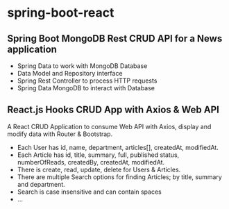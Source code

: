 # spring-boot-react

## Spring Boot MongoDB Rest CRUD API for a News application

- Spring Data to work with MongoDB Database
- Data Model and Repository interface
- Spring Rest Controller to process HTTP requests
- Spring Data MongoDB to interact with Database

## React.js Hooks CRUD App with Axios & Web API

A React CRUD Application to consume Web API with Axios, display and modify data with Router & Bootstrap.

- Each User has id, name, department, articles[], createdAt, modifiedAt.
- Each Article has id, title, summary, full, published status, numberOfReads, createdBy, createdAt, modifiedAt.
- There is create, read, update, delete for Users & Articles.
- There are multiple Search options for finding Articles; by title, summary and department.
- Search is case insensitive and can contain spaces
- ...
